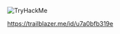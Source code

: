 ![TryHackMe](https://tryhackme-badges.s3.amazonaws.com/7a0bfb319e576489.png)

https://trailblazer.me/id/u7a0bfb319e

<!---
- 👋 Hi, I’m @u7a0bfb319e
- 👀 I’m interested in ...
- 🌱 I’m currently learning ...
- 💞️ I’m looking to collaborate on ...
- 📫 How to reach me ...
``
u7a0bfb319e/u7a0bfb319e is a ✨ special ✨ repository because its `README.md` (this file) appears on your GitHub profile.
You can click the Preview link to take a look at your changes.
--->
